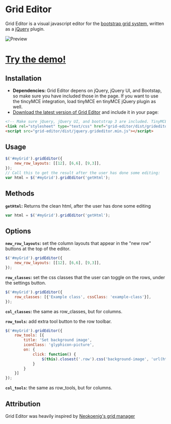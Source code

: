 Grid Editor
===========

Grid Editor is a visual javascript editor for the [bootstrap grid system](http://getbootstrap.com/css/#grid), written as a [jQuery](http://jquery.com/) plugin.

![Preview](http://i.imgur.com/UF9CCzk.png) 

# <a href="http://transfer.frontwise.com/frontwise/grid-editor/example/" target="_blank">Try the demo!</a>

Installation
------------

* __Dependencies:__ Grid Editor depens on jQuery, jQuery UI, and Bootstap, so make sure you have included those in the page. If you want to use the tincyMCE integration, load tinyMCE en tinyMCE jQuery plugin as well.
* [Download the latest version of Grid Editor](https://github.com/Frontwise/grid-editor/archive/master.zip) and include it in your page: 

```html
<!-- Make sure jQuery, jQuery UI, and bootstrap 3 are included. TinyMCE is optional. -->
<link rel="stylesheet" type="text/css" href="grid-editor/dist/grideditor.css" />
<script src="grid-editor/dist/jquery.grideditor.min.js"></script>
```

Usage
-----
```javascript
$('#myGrid').gridEditor({
    new_row_layouts: [[12], [6,6], [9,3]],
});
// Call this to get the result after the user has done some editing:
var html = $('#myGrid').gridEditor('getHtml');
```

Methods
-------

__`getHtml`:__ Returns the clean html, after the user has done some editing

```javascript
var html = $('#myGrid').gridEditor('getHtml');
```
    
Options
-------

__`new_row_layouts`:__ set the column layouts that appear in the "new row" buttons at the top of the editor.<br>

```javascript
$('#myGrid').gridEditor({
    new_row_layouts: [[12], [6,6], [9,3]],
});
```

__`row_classes`:__ set the css classes that the user can toggle on the rows, under the settings button.<br>

```javascript
$('#myGrid').gridEditor({
    row_classes: [{'Example class', cssClass: 'example-class'}],
});
```

__`col_classes`:__ the same as row_classes, but for columns.

__`row_tools`:__ add extra tool button to the row toolbar.<br>

```javascript
$('#myGrid').gridEditor({
    row_tools: [{
        title: 'Set background image',
        iconClass: 'glyphicon-picture',
        on: { 
            click: function() {
                $(this).closest('.row').css('background-image', 'url(http://placekitten.com/g/300/300)');
            }
        }
    }]
});
```
    
__`col_tools`:__ the same as row_tools, but for columns.

Attribution
-----------

Grid Editor was heavily inspired by [Neokoenig's grid manager](https://github.com/neokoenig/jQuery-gridmanager)
